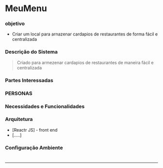 # MeuMenu

### objetivo

- Criar um local para arnazenar cardapios de restaurantes de forma fácil e centralizada

### Descrição do Sistema

>  Criado para armezenar cardapios de restaurantes de maneira fácil e centralizada
>
>
>

###  Partes Interessadas

###  PERSONAS

### Necessidades e Funcionalidades

### Arquitetura
- [Reactr JS] - front end
- [.....]
 
### Configuração Ambiente








#
#
#
#
#
#
#
#
-----